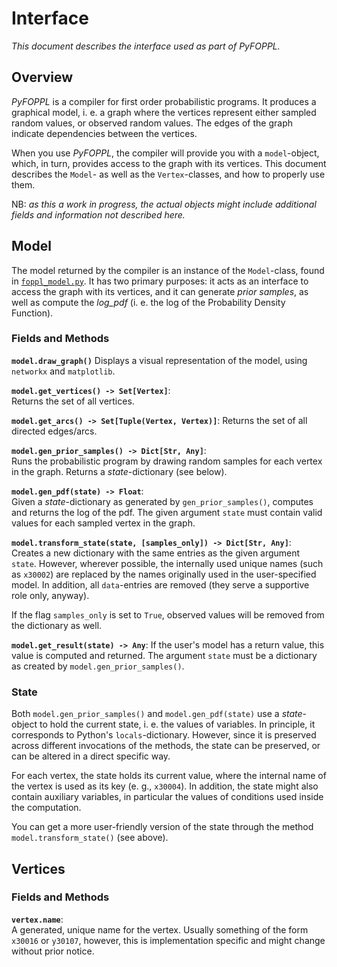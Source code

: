 # Interface

_This document describes the interface used as part of PyFOPPL._
 
## Overview

_PyFOPPL_ is a compiler for first order probabilistic programs. It produces a
graphical model, i. e. a graph where the vertices represent either sampled
random values, or observed random values. The edges of the graph indicate
dependencies between the vertices.

When you use _PyFOPPL_, the compiler will provide you with a `model`-object,
which, in turn, provides access to the graph with its vertices. This document
describes the `Model`- as well as the `Vertex`-classes, and how to properly
use them.

NB: _as this a work in progress, the actual objects might include additional
fields and information not described here._


## Model

The model returned by the compiler is an instance of the `Model`-class, found
in [`foppl_model.py`](/foppl/foppl_model.py). It has two primary purposes:
it acts as an interface to access the graph with its vertices, and it can
generate _prior samples_, as well as compute the _log_pdf_ (i. e. the log of
the Probability Density Function).


### Fields and Methods

**`model.draw_graph()`**
  Displays a visual representation of the model, using `networkx` and 
  `matplotlib`.
  
**`model.get_vertices() -> Set[Vertex]`**:  
  Returns the set of all vertices.
  
**`model.get_arcs() -> Set[Tuple(Vertex, Vertex)]`**:
  Returns the set of all directed edges/arcs.
  
**`model.gen_prior_samples() -> Dict[Str, Any]`**:  
  Runs the probabilistic program by drawing random samples for each vertex
  in the graph. Returns a _state_-dictionary (see below).

**`model.gen_pdf(state) -> Float`**:  
  Given a _state_-dictionary as generated by `gen_prior_samples()`, computes
  and returns the log of the pdf. The given argument `state` must contain 
  valid values for each sampled vertex in the graph.
  
**`model.transform_state(state, [samples_only]) -> Dict[Str, Any]`**:  
  Creates a new dictionary with the same entries as the given argument
  `state`. However, wherever possible, the internally used unique names
  (such as `x30002`) are replaced by the names originally used in the 
  user-specified model. In addition, all `data`-entries are removed (they
  serve a supportive role only, anyway).
  
  If the flag `samples_only` is set to `True`, observed values will be
  removed from the dictionary as well.
  
**`model.get_result(state) -> Any`**:
  If the user's model has a return value, this value is computed and
  returned. The argument `state` must be a dictionary as created by
  `model.gen_prior_samples()`.


### State

Both `model.gen_prior_samples()` and `model.gen_pdf(state)` use a 
_state_-object to hold the current state, i. e. the values of variables. In
principle, it corresponds to Python's `locals`-dictionary. However, since it
is preserved across different invocations of the methods, the state can be
preserved, or can be altered in a direct specific way.

For each vertex, the state holds its current value, where the internal name
of the vertex is used as its key (e. g., `x30004`). In addition, the state
might also contain auxiliary variables, in particular the values of conditions
used inside the computation.

You can get a more user-friendly version of the state through the method
`model.transform_state()` (see above).


## Vertices

### Fields and Methods

**`vertex.name`**:  
  A generated, unique name for the vertex. Usually something of the form
  `x30016` or `y30107`, however, this is implementation specific and might
  change without prior notice.
